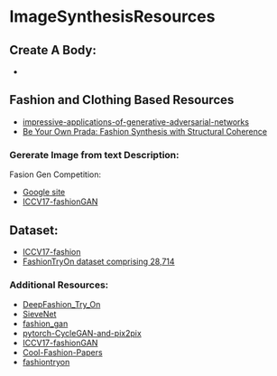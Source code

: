 # ImageSynthesisResources


## Create A Body:
* 

## Fashion and Clothing Based Resources

* [impressive-applications-of-generative-adversarial-networks](https://machinelearningmastery.com/impressive-applications-of-generative-adversarial-networks/)
* [Be Your Own Prada: Fashion Synthesis with Structural Coherence](https://arxiv.org/pdf/1710.07346.pdf)

###  Gererate Image from text Description:
Fasion Gen Competition:
* [Google site](https://sites.google.com/view/cvcreative/fashion-gen)
* [ICCV17-fashionGAN](https://github.com/zhusz/ICCV17-fashionGAN)

## Dataset:
* [ICCV17-fashion](https://github.com/zhusz/ICCV17-fashionGAN)
* [FashionTryOn dataset comprising 28,714](https://drive.google.com/drive/folders/1mJbNF_vPDiihoPQ7VqyXsIkE1yB7YjU3)

### Additional Resources:
* [DeepFashion_Try_On](https://github.com/switchablenorms/DeepFashion_Try_On)
* [SieveNet](https://github.com/levindabhi/SieveNet)
* [fashion_gan](https://github.com/sonynka/fashion_gan)
* [pytorch-CycleGAN-and-pix2pix](https://github.com/junyanz/pytorch-CycleGAN-and-pix2pix)
* [ICCV17-fashionGAN](https://github.com/zhusz/ICCV17-fashionGAN)
* [Cool-Fashion-Papers](https://github.com/lzhbrian/Cool-Fashion-Papers)
* [fashiontryon](https://fashiontryon.wixsite.com/fashiontryon)
